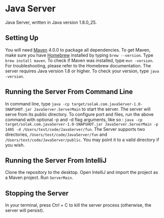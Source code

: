 # Java Server
Java Server, written in Java version 1.8.0_25.

## Setting Up
You will need [Maven](http://maven.apache.org/) 4.0.0 to package all dependencies. To get Maven, make sure you have [Homebrew](http://brew.sh/) installed by typing  ```brew --version```.
Type ```brew install maven```. To check if Maven was installed, type ```mvn -version```. For troubleshooting, please refer to the Homebrew documentation.
The server requires Java version 1.8 or higher. To check your version, type ```java -version```.

## Running the Server From Command Line
In command line, type ```java -cp target/solak.com.javaServer-1.0-SNAPSHOT.jar JavaServer.ServerMain``` to start the server. The server will serve from its public directory.
To configure port and files, run the above command with optional -p and -d flag arguments, like so : ```java -cp target/solak.com.javaServer-1.0-SNAPSHOT.jar JavaServer.ServerMain -p 1405 -d /Users/test/code/JavaServer/fun```.
The Server supports two directories, ```/Users/test/code/JavaServer/fun``` and ```/Users/test/code/JavaServer/public```. You may point it to a valid directory if you wish.

## Running the Server From IntelliJ
Clone the repository to the desktop. Open IntelliJ and import the project as a Maven project. Run ```ServerMain```.

## Stopping the Server
In your terminal, press Ctrl + C to kill the server process (otherwise, the server will persist).
